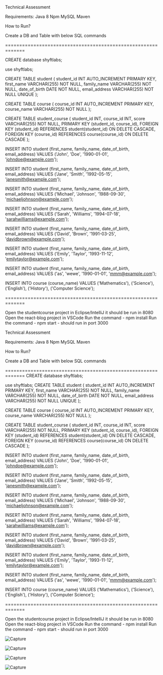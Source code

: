 Technical Assessment

Requirements:
Java 8
Npm
MySQL
Maven

How to Run?

Create a DB and Table with below SQL commands

=============================================================

CREATE database shyftlabs;

use shyftlabs;

CREATE TABLE student (
  student_id INT AUTO_INCREMENT PRIMARY KEY,
  first_name VARCHAR(255) NOT NULL,
  family_name VARCHAR(255) NOT NULL,
  date_of_birth DATE NOT NULL,
  email_address VARCHAR(255) NOT NULL UNIQUE
);

CREATE TABLE course (
  course_id INT AUTO_INCREMENT PRIMARY KEY,
  course_name VARCHAR(255) NOT NULL
);

CREATE TABLE student_course (
  student_id INT,
  course_id INT,
  score VARCHAR(255) NOT NULL,
  PRIMARY KEY (student_id, course_id),
  FOREIGN KEY (student_id) REFERENCES student(student_id) ON DELETE CASCADE,
  FOREIGN KEY (course_id) REFERENCES course(course_id) ON DELETE CASCADE
);



INSERT INTO student (first_name, family_name, date_of_birth, email_address)
VALUES ('John', 'Doe', '1990-01-01', 'johndoe@example.com');

INSERT INTO student (first_name, family_name, date_of_birth, email_address)
VALUES ('Jane', 'Smith', '1992-05-15', 'janesmith@example.com');

INSERT INTO student (first_name, family_name, date_of_birth, email_address)
VALUES ('Michael', 'Johnson', '1988-09-30', 'michaeljohnson@example.com');

INSERT INTO student (first_name, family_name, date_of_birth, email_address)
VALUES ('Sarah', 'Williams', '1994-07-18', 'sarahwilliams@example.com');

INSERT INTO student (first_name, family_name, date_of_birth, email_address)
VALUES ('David', 'Brown', '1991-03-25', 'davidbrown@example.com');

INSERT INTO student (first_name, family_name, date_of_birth, email_address)
VALUES ('Emily', 'Taylor', '1993-11-12', 'emilytaylor@example.com');


INSERT INTO student (first_name, family_name, date_of_birth, email_address)
VALUES ('as', 'wewe', '1990-01-01', 'mmm@example.com');


INSERT INTO course (course_name) VALUES
  ('Mathematics'),
  ('Science'),
  ('English'),
  ('History'),
  ('Computer Science');



=============================================================

Open the studentcourse project in Eclipse/IntelliJ it should be run in 8080
Open the react-blog project in VSCode
Run the command - npm install
Run the command - npm start - should run in port 3000






Technical Assessment

Requirements:
Java 8
Npm
MySQL
Maven

How to Run?

Create a DB and Table with below SQL commands

=============================================================
CREATE database shyftlabs;

use shyftlabs;
CREATE TABLE student (
  student_id INT AUTO_INCREMENT PRIMARY KEY,
  first_name VARCHAR(255) NOT NULL,
  family_name VARCHAR(255) NOT NULL,
  date_of_birth DATE NOT NULL,
  email_address VARCHAR(255) NOT NULL UNIQUE
);

CREATE TABLE course (
  course_id INT AUTO_INCREMENT PRIMARY KEY,
  course_name VARCHAR(255) NOT NULL
);

CREATE TABLE student_course (
  student_id INT,
  course_id INT,
  score VARCHAR(255) NOT NULL,
  PRIMARY KEY (student_id, course_id),
  FOREIGN KEY (student_id) REFERENCES student(student_id) ON DELETE CASCADE,
  FOREIGN KEY (course_id) REFERENCES course(course_id) ON DELETE CASCADE
);



INSERT INTO student (first_name, family_name, date_of_birth, email_address)
VALUES ('John', 'Doe', '1990-01-01', 'johndoe@example.com');

INSERT INTO student (first_name, family_name, date_of_birth, email_address)
VALUES ('Jane', 'Smith', '1992-05-15', 'janesmith@example.com');

INSERT INTO student (first_name, family_name, date_of_birth, email_address)
VALUES ('Michael', 'Johnson', '1988-09-30', 'michaeljohnson@example.com');

INSERT INTO student (first_name, family_name, date_of_birth, email_address)
VALUES ('Sarah', 'Williams', '1994-07-18', 'sarahwilliams@example.com');

INSERT INTO student (first_name, family_name, date_of_birth, email_address)
VALUES ('David', 'Brown', '1991-03-25', 'davidbrown@example.com');

INSERT INTO student (first_name, family_name, date_of_birth, email_address)
VALUES ('Emily', 'Taylor', '1993-11-12', 'emilytaylor@example.com');


INSERT INTO student (first_name, family_name, date_of_birth, email_address)
VALUES ('as', 'wewe', '1990-01-01', 'mmm@example.com');


INSERT INTO course (course_name) VALUES
  ('Mathematics'),
  ('Science'),
  ('English'),
  ('History'),
  ('Computer Science');



=============================================================

Open the studentcourse project in Eclipse/IntelliJ it should be run in 8080
Open the react-blog project in VSCode
Run the command - npm install
Run the command - npm start - should run in port 3000



![Capture](https://github.com/mosses987/shylabs/assets/50437734/3fabf3fc-1348-4a53-a9c5-d5ed93621c9b)

![Capture](https://github.com/mosses987/shylabs/assets/50437734/6b5e6f7a-aace-44a9-9ad5-6bb6e3feb156)

![Capture](https://github.com/mosses987/shylabs/assets/50437734/162c223b-ff1b-4e61-97af-532f61bdb55c)

![Capture](https://github.com/mosses987/shylabs/assets/50437734/f25d2e17-70bf-494f-b4cd-1cdbdfd61b18)











